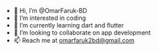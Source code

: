 - 👋 Hi, I’m @OmarFaruk-BD
- 👀 I’m interested in coding
- 🌱 I’m currently learning dart and flutter
- 💞️ I’m looking to collaborate on app development
- 📫 Reach me at omarfaruk2bd@gmail.com

<!---
Hi, I am Omar Faruk. I am a cross platform app developer. I use dart and flutter for building applications
--->
